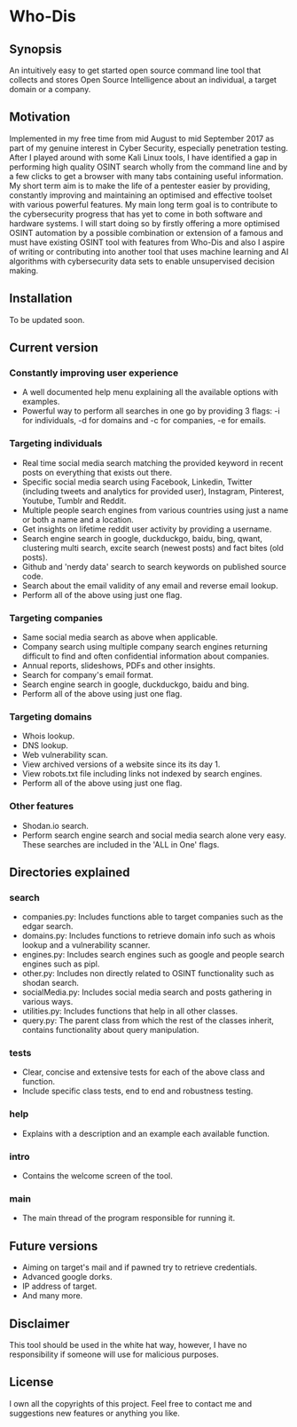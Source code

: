 # Who-Dis

## Synopsis
An intuitively easy to get started open source command line tool that collects and stores Open Source Intelligence about an individual, a target domain
or a company.

## Motivation
Implemented in my free time from mid August to mid September 2017 as part of my genuine interest in Cyber Security, especially penetration testing.
After I played around with some Kali Linux tools, I have identified a gap in performing high quality OSINT search wholly from the command line and
by a few clicks to get a browser with many tabs containing useful information.  My short term aim is to make the life of a pentester easier by providing,
constantly improving and maintaining an optimised and effective toolset with various powerful features.  My main long term goal is to contribute to
the cybersecurity progress that has yet to come in both software and hardware systems.  I will start doing so by firstly offering a more optimised OSINT
automation by a possible combination or extension of a famous and must have existing OSINT tool with features from Who-Dis and also I aspire of writing
or contributing into another tool that uses machine learning and AI algorithms with cybersecurity data sets to enable unsupervised decision making.

## Installation
To be updated soon.

## Current version
### Constantly improving user experience
- A well documented help menu explaining all the available options with examples.
- Powerful way to perform all searches in one go by providing 3 flags: -i for individuals, -d for domains and -c for companies, -e for emails.

### Targeting individuals
- Real time social media search matching the provided keyword in recent posts on everything that exists out there.
- Specific social media search using Facebook, Linkedin, Twitter (including tweets and analytics for provided user), Instagram, Pinterest, Youtube, Tumblr and Reddit.
- Multiple people search engines from various countries using just a name or both a name and a location.
- Get insights on lifetime reddit user activity by providing a username.
- Search engine search in google, duckduckgo, baidu, bing, qwant, clustering multi search, excite search (newest posts) and fact bites (old posts).
- Github and 'nerdy data' search to search keywords on published source code.
- Search about the email validity of any email and reverse email lookup.
- Perform all of the above using just one flag.

### Targeting companies
- Same social media search as above when applicable.
- Company search using multiple company search engines returning difficult to find and often confidential information about companies.
- Annual reports, slideshows, PDFs and other insights.
- Search for company's email format.
- Search engine search in google, duckduckgo, baidu and bing.
- Perform all of the above using just one flag.

### Targeting domains
- Whois lookup.
- DNS lookup.
- Web vulnerability scan.
- View archived versions of a website since its its day 1.
- View robots.txt file including links not indexed by search engines.
- Perform all of the above using just one flag.

### Other features
- Shodan.io search.
- Perform search engine search and social media search alone very easy.  These searches are included in the 'ALL in One' flags.

## Directories explained
### search
- companies.py: Includes functions able to target companies such as the edgar search.
- domains.py: Includes functions to retrieve domain info such as whois lookup and a vulnerability scanner.
- engines.py: Includes search engines such as google and people search engines such as pipl.
- other.py: Includes non directly related to OSINT functionality such as shodan search.
- socialMedia.py: Includes social media search and posts gathering in various ways.
- utilities.py: Includes functions that help in all other classes.
- query.py: The parent class from which the rest of the classes inherit, contains functionality about query manipulation.

### tests
- Clear, concise and extensive tests for each of the above class and function.
- Include specific class tests, end to end and robustness testing.

### help
- Explains with a description and an example each available function.

### intro
- Contains the welcome screen of the tool.

### main
- The main thread of the program responsible for running it.

## Future versions
- Aiming on target's mail and if pawned try to retrieve credentials.
- Advanced google dorks.
- IP address of target.
- And many more.

## Disclaimer
This tool should be used in the white hat way, however, I have no responsibility if someone will use for malicious purposes.

## License
I own all the copyrights of this project.  Feel free to contact me and suggestions new features or anything you like.